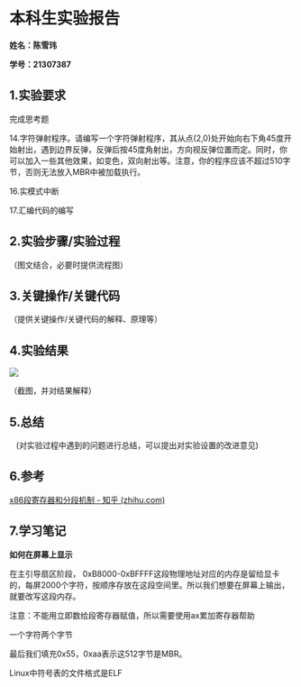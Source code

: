 # 本科生实验报告

**姓名：陈雪玮**

**学号：21307387**

## 1.实验要求

完成思考题

14.字符弹射程序。请编写一个字符弹射程序，其从点(2,0)处开始向右下角45度开始射出，遇到边界反弹，反弹后按45度角射出，方向视反弹位置而定。同时，你可以加入一些其他效果，如变色，双向射出等。注意，你的程序应该不超过510字节，否则无法放入MBR中被加载执行。

16.实模式中断

17.汇编代码的编写

## 2.实验步骤/实验过程

（图文结合，必要时提供流程图）

## 3.关键操作/关键代码

（提供关键操作/关键代码的解释、原理等）

## 4.实验结果

![](C:\Users\Chan\AppData\Roaming\marktext\images\2023-03-15-11-34-45-image.png)

（截图，并对结果解释）

## 5.总结

   (对实验过程中遇到的问题进行总结，可以提出对实验设置的改进意见)

## 6.参考

[x86段寄存器和分段机制 - 知乎 (zhihu.com)](https://zhuanlan.zhihu.com/p/324210723#:~:text=x86%E5%B0%86%E7%89%A9%E7%90%86%E5%86%85%E5%AD%98%E5%88%92%E5%88%86%E5%BE%88%E5%A4%9A%E6%AE%B5%EF%BC%88%E6%89%80%E6%9C%89%E7%9A%84%E6%93%8D%E4%BD%9C%E9%83%BD%E6%98%AF%E5%9C%A8%E7%9C%9F%E5%AE%9E%E7%9A%84%E7%89%A9%E7%90%86%E5%86%85%E5%AD%98%E4%B8%8A%EF%BC%8C%E5%BD%93%E6%97%B6%E6%B2%A1%E6%9C%89%E6%93%8D%E4%BD%9C%E7%B3%BB%E7%BB%9F%E8%BF%99%E4%B9%88%E4%B8%80%E8%AF%B4%EF%BC%8C%E8%BF%99%E6%A0%B7%E5%B0%B1%E6%98%AF%E6%89%80%E8%B0%93%E7%9A%84%E5%AE%9E%E6%A8%A1%E5%BC%8F%EF%BC%89%EF%BC%8C%E6%AE%B5%E5%9F%BA%E5%9C%B0%E5%9D%80%E9%87%87%E7%94%A8%E4%B8%A4%E5%AD%97%E8%8A%82%E5%AF%B9%E9%BD%90,%2816%E7%9A%84%E5%80%8D%E6%95%B0%29%EF%BC%8C%E5%8D%B316%E4%BD%8D%E7%9A%84%E6%AE%B5%E5%AF%84%E5%AD%98%E5%99%A8%E5%8F%AA%E9%9C%80%E8%A6%81%E8%AE%B0%E5%BD%95%E5%9C%B0%E5%9D%80%E7%9A%84%E9%AB%9816%E4%BD%8D%EF%BC%8Cip%E5%AF%84%E5%AD%98%E5%99%A8%E8%AE%B0%E5%BD%95%E6%AE%B5%E5%86%85%E5%81%8F%E7%A7%BB%E9%87%8F%E3%80%82)

## 7.学习笔记

**如何在屏幕上显示**

在主引导扇区阶段， 0xB8000-0xBFFFF这段物理地址对应的内存是留给显卡的，每屏2000个字符，按顺序存放在这段空间里。所以我们想要在屏幕上输出，就要改写这段内存。

注意：不能用立即数给段寄存器赋值，所以需要使用ax累加寄存器帮助

一个字符两个字节

最后我们填充0x55，0xaa表示这512字节是MBR。

Linux中符号表的文件格式是ELF
